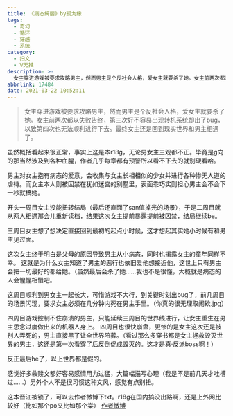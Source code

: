 ```yaml
---
title: 《病态绮丽》by孤九缘
tags:
  - 奇幻
  - 循环
  - 穿越
  - 系统
category:
  - 扫文
  - Ⅴ无推
description: >-
  女主穿进游戏被要求攻略男主，然而男主是个反社会人格，爱女主就要杀了她。女主前两次都以失败告终，第三次好不容易出现转机系统却出了bug，以致第四次也无法顺利进行下去。最终女主还是回到现实世界和男主相遇了。
abbrlink: 17484
date: 2021-03-22 10:52:11
---
```

<meta name="referrer" content="no-referrer" />

> 女主穿进游戏被要求攻略男主，然而男主是个反社会人格，爱女主就要杀了她。女主前两次都以失败告终，第三次好不容易出现转机系统却出了bug，以致第四次也无法顺利进行下去。最终女主还是回到现实世界和男主相遇了。

虽然概括看起来很正常，事实上这是本r18g，无论男女主三观都不正。毕竟是g向的那当然涉及到各种血腥，作者几乎每章都有预警所以看不下去的就别硬看哈。

男主对女主抱有病态的爱意，会收集与女主长相相似的少女并进行各种惨无人道的虐待。而女主本人则被囚禁在犹如迷宫的别墅里，表面乖巧实则担心男主会不会下一秒就搞她。

开头一周目女主没能扭转结局（最后还直面了san值掉光的场景），于是二周目就从两人相遇那会儿重新读档，结果这次女主提前暴露提前被囚禁，结局继续be。

三周目女主想了想决定直接回到最初的起点小时候，这才想起其实她小时候有和男主见过面。

这次女主终于明白是父母的原因导致男主从小病态，同时也揭露女主的童年同样不幸。
这就是为什么女主知道了男主的恶行也依旧爱他想接近他，这世上只有男主会把一切最好的都给她。（虽然最后会杀了她……我也不是很懂，大概就是病态的人会惺惺相惜吧。

这周目顺利到男女主一起长大，可惜游戏不大行，到关键时刻出bug了，前几周目的场景闪现，要求女主必须在几分钟内死在男主手里。（你真的很无理取闹欸.jpg）

四周目游戏控制不住崩溃的男主，只能延续三周目的世界线进行，让女主重生在男主思念过度做出来的机器人身上。
四周目也很快崩盘，更惨的是女主这次还是被别人弄死的，男主直接黑了让全世界陪葬。（看过那么多穿书都是女主拯救毁灭世界的男主，这还是第一次看穿了后反倒促成毁灭的。这才是真·反派boss啊！）

反正最后he了，以上世界都是假的。

感觉好多救赎文都好容易感情用力过猛，大篇幅描写心理（我是不是前几天才吐槽过……）另外个人不是很习惯这种文风，感觉有点别扭。

这本晋江被锁了，可以去作者微博下txt。r18g在国内搞没出路啊，还是上外网比较好（比如那个po又比如那个棠）
[作者微博](https://m.weibo.cn/status/4614065798251985)